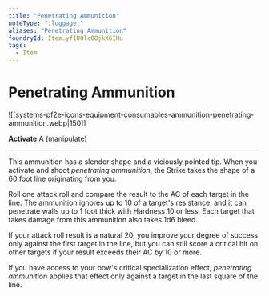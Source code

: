 ```yaml
---
title: "Penetrating Ammunition"
noteType: ":luggage:"
aliases: "Penetrating Ammunition"
foundryId: Item.yf1U0lcO8jkX6IHu
tags:
  - Item
---
```


# Penetrating Ammunition
![[systems-pf2e-icons-equipment-consumables-ammunition-penetrating-ammunition.webp|150]]

**Activate** A (manipulate)

* * *

This ammunition has a slender shape and a viciously pointed tip. When you activate and shoot _penetrating ammunition_, the Strike takes the shape of a 60 foot line originating from you.

Roll one attack roll and compare the result to the AC of each target in the line. The ammunition ignores up to 10 of a target's resistance, and it can penetrate walls up to 1 foot thick with Hardness 10 or less. Each target that takes damage from this ammunition also takes 1d6 bleed.

If your attack roll result is a natural 20, you improve your degree of success only against the first target in the line, but you can still score a critical hit on other targets if your result exceeds their AC by 10 or more.

If you have access to your bow's critical specialization effect, _penetrating ammunition_ applies that effect only against a target in the last square of the line.
